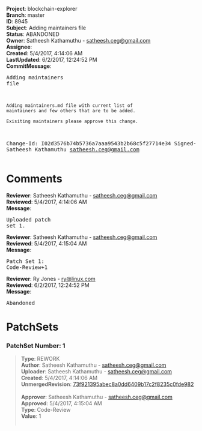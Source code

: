 <strong>Project</strong>: blockchain-explorer<br><strong>Branch</strong>: master<br><strong>ID</strong>: 8945<br><strong>Subject</strong>: Adding maintainers file<br><strong>Status</strong>: ABANDONED<br><strong>Owner</strong>: Satheesh Kathamuthu - satheesh.ceg@gmail.com<br><strong>Assignee</strong>:<br><strong>Created</strong>: 5/4/2017, 4:14:06 AM<br><strong>LastUpdated</strong>: 6/2/2017, 12:24:52 PM<br><strong>CommitMessage</strong>:<br><pre>Adding maintainers file

    Adding maintainers.md file with current list of
    maintainers and few others that are to be added.

    Exisiting maintainers please approve this change.

Change-Id: I02d3576b74b5736a7aaa9543b2b68c5f27714e34
Signed-off-by: Satheesh Kathamuthu <satheesh.ceg@gmail.com>
</pre><h1>Comments</h1><strong>Reviewer</strong>: Satheesh Kathamuthu - satheesh.ceg@gmail.com<br><strong>Reviewed</strong>: 5/4/2017, 4:14:06 AM<br><strong>Message</strong>: <pre>Uploaded patch set 1.</pre><strong>Reviewer</strong>: Satheesh Kathamuthu - satheesh.ceg@gmail.com<br><strong>Reviewed</strong>: 5/4/2017, 4:15:04 AM<br><strong>Message</strong>: <pre>Patch Set 1: Code-Review+1</pre><strong>Reviewer</strong>: Ry Jones - ry@linux.com<br><strong>Reviewed</strong>: 6/2/2017, 12:24:52 PM<br><strong>Message</strong>: <pre>Abandoned</pre><h1>PatchSets</h1><h3>PatchSet Number: 1</h3><blockquote><strong>Type</strong>: REWORK<br><strong>Author</strong>: Satheesh Kathamuthu - satheesh.ceg@gmail.com<br><strong>Uploader</strong>: Satheesh Kathamuthu - satheesh.ceg@gmail.com<br><strong>Created</strong>: 5/4/2017, 4:14:06 AM<br><strong>UnmergedRevision</strong>: [73f921395abec8a0dd6409b17c2f8235c0fde982](https://github.com/hyperledger-gerrit-archive/blockchain-explorer/commit/73f921395abec8a0dd6409b17c2f8235c0fde982)<br><br><strong>Approver</strong>: Satheesh Kathamuthu - satheesh.ceg@gmail.com<br><strong>Approved</strong>: 5/4/2017, 4:15:04 AM<br><strong>Type</strong>: Code-Review<br><strong>Value</strong>: 1<br><br></blockquote>